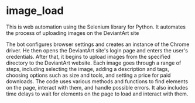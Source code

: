 # image_load
This is web automation using the Selenium library for Python. It automates the process of uploading images on the DeviantArt site

The bot configures browser settings and creates an instance of the Chrome driver. He then opens the DeviantArt site's login page and enters the user's credentials. After that, it begins to upload images from the specified directory to the DeviantArt website. Each image goes through a range of steps, including selecting the image, adding a description and tags, choosing options such as size and tools, and setting a price for paid downloads.
The code uses various methods and functions to find elements on the page, interact with them, and handle possible errors. It also includes time delays to wait for elements on the page to load and interact with them.
